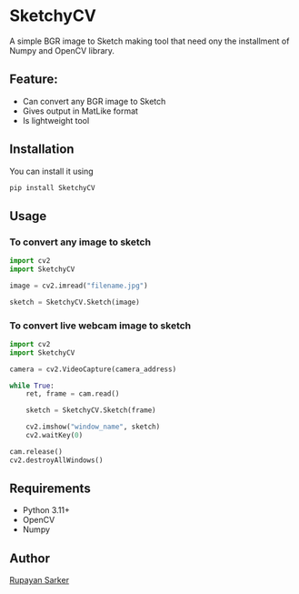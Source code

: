 # SketchyCV

A simple BGR image to Sketch making tool that need ony the installment of Numpy and OpenCV library.

## Feature:
- Can convert any BGR image to Sketch
- Gives output in MatLike format
- Is lightweight tool

## Installation

You can install it using

```sh
pip install SketchyCV
```

## Usage

### To convert any image to sketch

```py
import cv2
import SketchyCV

image = cv2.imread("filename.jpg")

sketch = SketchyCV.Sketch(image)
```

### To convert live webcam image to sketch

```py
import cv2
import SketchyCV

camera = cv2.VideoCapture(camera_address)

while True:
    ret, frame = cam.read()

    sketch = SketchyCV.Sketch(frame)

    cv2.imshow("window_name", sketch)
    cv2.waitKey(0)

cam.release()
cv2.destroyAllWindows()
```

## Requirements
- Python 3.11+
- OpenCV
- Numpy

## Author
[Rupayan Sarker](https://github.com/rupayan-23)